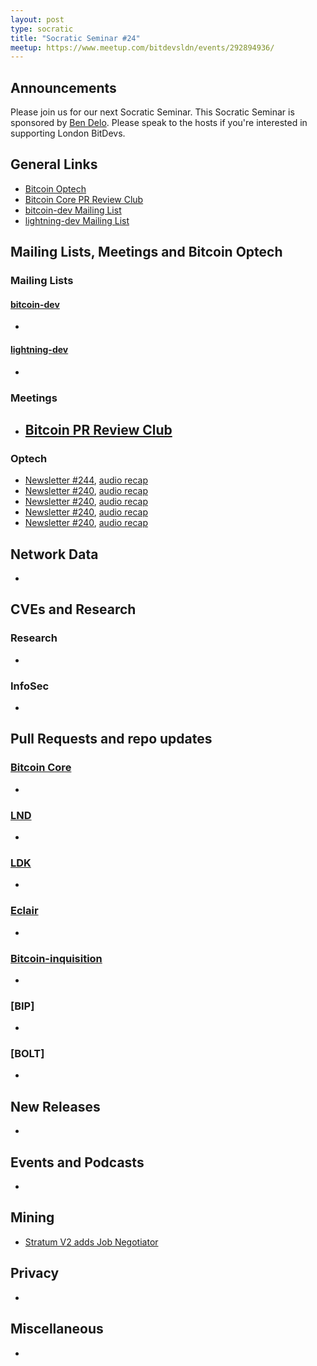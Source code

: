 ```yaml
---
layout: post
type: socratic
title: "Socratic Seminar #24"
meetup: https://www.meetup.com/bitdevsldn/events/292894936/
---
```


## Announcements

Please join us for our next Socratic Seminar. This Socratic Seminar is sponsored by [Ben Delo](https://twitter.com/bendelo).
Please speak to the hosts if you're interested in supporting London BitDevs.

## General Links

* [Bitcoin Optech](https://bitcoinops.org)
* [Bitcoin Core PR Review Club](https://bitcoincore.reviews)
* [bitcoin-dev Mailing List](https://lists.linuxfoundation.org/pipermail/bitcoin-dev)
* [lightning-dev Mailing List](https://lists.linuxfoundation.org/pipermail/lightning-dev)

## Mailing Lists, Meetings and Bitcoin Optech
### Mailing Lists
#### [bitcoin-dev](https://lists.linuxfoundation.org/pipermail/bitcoin-dev)
-

#### [lightning-dev](https://lists.linuxfoundation.org/pipermail/lightning-dev)
-

### Meetings
- [Bitcoin PR Review Club](https://bitcoincore.reviews)
  -

### Optech
- [Newsletter #244](https://bitcoinops.org/en/newsletters/2023/03/29/), [audio recap](https://bitcoinops.org/en/podcast/2023/03/30/)
- [Newsletter #240](https://bitcoinops.org/en/newsletters/2023/04/05/), [audio recap](https://bitcoinops.org/en/podcast/2023/04/06/)
- [Newsletter #240](https://bitcoinops.org/en/newsletters/2023/04/12/), [audio recap](https://bitcoinops.org/en/podcast/2023/04/13/)
- [Newsletter #240](https://bitcoinops.org/en/newsletters/2023/04/19/), [audio recap](https://bitcoinops.org/en/podcast/2023/04/20/)
- [Newsletter #240](https://bitcoinops.org/en/newsletters/2023/04/26/), [audio recap](https://bitcoinops.org/en/podcast/2023/04/27/)

## Network Data
-

## CVEs and Research
### Research
-

### InfoSec
-

## Pull Requests and repo updates
### [Bitcoin Core](https://github.com/bitcoin/bitcoin)
-


### [LND](https://github.com/lightningnetwork/lnd)
-

### [LDK](https://github.com/lightningdevkit/rust-lightning)
-

### [Eclair](https://github.com/ACINQ/eclair)
-

### [Bitcoin-inquisition](https://github.com/bitcoin-inquisition/bitcoin)
-

### [BIP]
-

### [BOLT]
-

## New Releases
-

## Events and Podcasts
-

## Mining
- [Stratum V2 adds Job Negotiator](https://stratumprotocol.org/blog/stratumv2-jn-announcement/)

## Privacy
-

## Miscellaneous
-